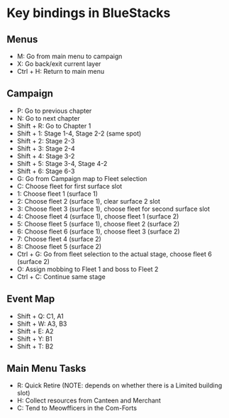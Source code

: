 # Key bindings in BlueStacks

## Menus
- M: Go from main menu to campaign
- X: Go back/exit current layer
- Ctrl + H: Return to main menu

## Campaign
- P: Go to previous chapter
- N: Go to next chapter
- Shift + R: Go to Chapter 1
- Shift + 1: Stage 1-4, Stage 2-2 (same spot)
- Shift + 2: Stage 2-3
- Shift + 3: Stage 2-4
- Shift + 4: Stage 3-2
- Shift + 5: Stage 3-4, Stage 4-2
- Shift + 6: Stage 6-3
- G: Go from Campaign map to Fleet selection
- C: Choose fleet for first surface slot
- 1: Choose fleet 1 (surface 1)
- 2: Choose fleet 2 (surface 1), clear surface 2 slot
- 3: Choose fleet 3 (surface 1), choose fleet for second surface slot
- 4: Choose fleet 4 (surface 1), choose fleet 1 (surface 2)
- 5: Choose fleet 5 (surface 1), choose fleet 2 (surface 2)
- 6: Choose fleet 6 (surface 1), choose fleet 3 (surface 2)
- 7: Choose fleet 4 (surface 2)
- 8: Choose fleet 5 (surface 2)
- Ctrl + G: Go from fleet selection to the actual stage, choose fleet 6 (surface 2)
- O: Assign mobbing to Fleet 1 and boss to Fleet 2
- Ctrl + C: Continue same stage

## Event Map
- Shift + Q: C1, A1 
- Shift + W: A3, B3 
- Shift + E: A2
- Shift + Y: B1
- Shift + T: B2

## Main Menu Tasks
- R: Quick Retire (NOTE: depends on whether there is a Limited building slot)
- H: Collect resources from Canteen and Merchant
- C: Tend to Meowfficers in the Com-Forts